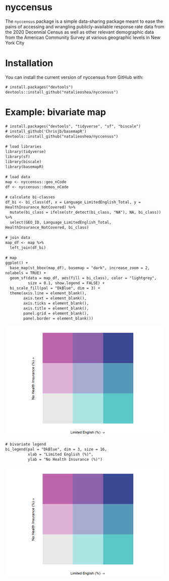 # nyccensus

The `nyccensus` package is a simple data-sharing package meant to ease the pains of accessing and wrangling publicly-available response rate data from the 2020 Decennial Census as well as other relevant demographic data from the American Community Survey at various geographic levels in New York City

# Installation

You can install the current version of nyccensus from GitHub with:

```
# install.packages("devtools")
devtools::install_github("natalieoshea/nyccensus")
```

# Example: bivariate map

```
# install.packages("devtools", "tidyverse", "sf", "biscale")
# install_github('Chrisjb/basemapR')
devtools::install_github("natalieoshea/nyccensus")

# load libraries
library(tidyverse)
library(sf)
library(biscale)
library(basemapR)

# load data
map <- nyccensus::geo_nCode
df <- nyccensus::demos_nCode

# calculate bi-classes
df_bi <- bi_class(df, x = Language_LimitedEnglish_Total, y = HealthInsurance_NotCovered) %>%
  mutate(bi_class = ifelse(str_detect(bi_class, "NA"), NA, bi_class)) %>%
  select(GEO_ID, Language_LimitedEnglish_Total, HealthInsurance_NotCovered, bi_class)

# join data
map_df <- map %>%
  left_join(df_bi)

# map
ggplot() +
  base_map(st_bbox(map_df), basemap = "dark", increase_zoom = 2, nolabels = TRUE) +
  geom_sf(data = map_df, aes(fill = bi_class), color = "lightgrey",
          size = 0.1, show.legend = FALSE) +
  bi_scale_fill(pal = "DkBlue", dim = 3) +
  theme(axis.line = element_blank(),
        axis.text = element_blank(),
        axis.ticks = element_blank(),
        axis.title = element_blank(),
        panel.grid = element_blank(),
        panel.border = element_blank())
```

![bivariate map of New York City neighborhoods](https://github.com/natalieoshea/nyccensus/blob/master/man/figures/bivariate_legend.png?raw=true)

```
# bivariate legend
bi_legend(pal = "DkBlue", dim = 3, size = 16,
          xlab = "Limited English (%)",
          ylab = "No Health Insurance (%)")

```

![bivariate map legend](https://github.com/natalieoshea/nyccensus/blob/master/man/figures/bivariate_legend.png?raw=true)
